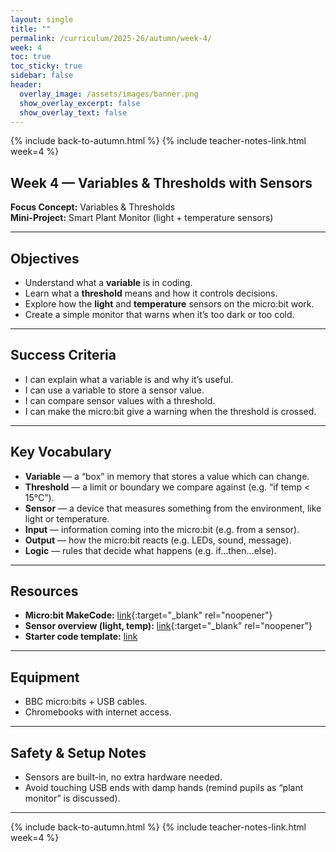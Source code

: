```yaml
---
layout: single
title: ""
permalink: /curriculum/2025-26/autumn/week-4/
week: 4
toc: true
toc_sticky: true
sidebar: false
header:
  overlay_image: /assets/images/banner.png
  show_overlay_excerpt: false
  show_overlay_text: false
---
```


{% include back-to-autumn.html %}
{% include teacher-notes-link.html week=4 %}

## Week 4 — Variables & Thresholds with Sensors

**Focus Concept:** Variables & Thresholds  
**Mini-Project:** Smart Plant Monitor (light + temperature sensors)

---

## Objectives
- Understand what a **variable** is in coding.  
- Learn what a **threshold** means and how it controls decisions.  
- Explore how the **light** and **temperature** sensors on the micro:bit work.  
- Create a simple monitor that warns when it’s too dark or too cold.

---

## Success Criteria
- I can explain what a variable is and why it’s useful.  
- I can use a variable to store a sensor value.  
- I can compare sensor values with a threshold.  
- I can make the micro:bit give a warning when the threshold is crossed.

---

## Key Vocabulary
- **Variable** — a “box” in memory that stores a value which can change.  
- **Threshold** — a limit or boundary we compare against (e.g. “if temp < 15°C”).  
- **Sensor** — a device that measures something from the environment, like light or temperature.  
- **Input** — information coming into the micro:bit (e.g. from a sensor).  
- **Output** — how the micro:bit reacts (e.g. LEDs, sound, message).  
- **Logic** — rules that decide what happens (e.g. if…then…else).

---

## Resources
- **Micro:bit MakeCode:** [link](https://makecode.microbit.org){:target="_blank" rel="noopener"}  
- **Sensor overview (light, temp):** [link](https://makecode.microbit.org/reference/input){:target="_blank" rel="noopener"}  
- **Starter code template:** [link](#)  

---

## Equipment
- BBC micro:bits + USB cables.  
- Chromebooks with internet access.  

---

## Safety & Setup Notes
- Sensors are built-in, no extra hardware needed.  
- Avoid touching USB ends with damp hands (remind pupils as “plant monitor” is discussed).  

---

{% include back-to-autumn.html %}
{% include teacher-notes-link.html week=4 %}
